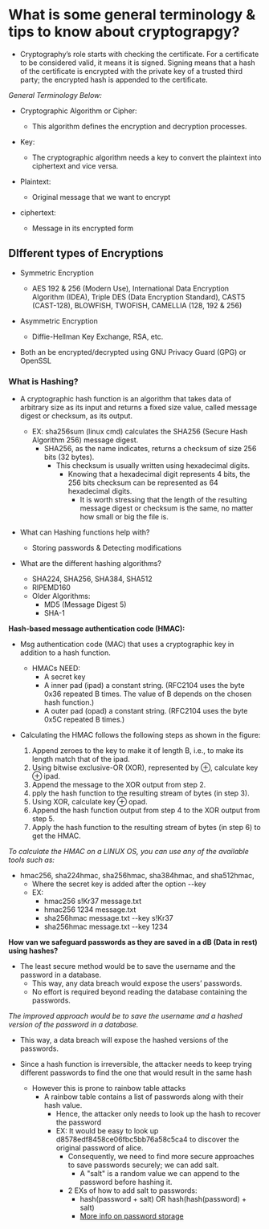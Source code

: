 # What is some general terminology & tips to know about cryptograpgy?

* Cryptography’s role starts with checking the certificate. For a certificate to be considered valid, it means it is signed. Signing means that a hash of the certificate is encrypted with the private key of a trusted third party; the encrypted hash is appended to the certificate.

*General Terminology Below:*

* Cryptographic Algorithm or Cipher:
  * This algorithm defines the encryption and decryption processes.

* Key:
  * The cryptographic algorithm needs a key to convert the plaintext into ciphertext and vice versa.

* Plaintext:
  * Original message that we want to encrypt

* ciphertext:
  * Message in its encrypted form

## DIfferent types of Encryptions

* Symmetric Encryption
  * AES 192 & 256 (Modern Use), International Data Encryption Algorithm (IDEA), Triple DES (Data Encryption Standard), CAST5 (CAST-128), BLOWFISH, TWOFISH, CAMELLIA (128, 192 & 256)

* Asymmetric Encryption
  * Diffie-Hellman Key Exchange, RSA, etc.

* Both an be encrypted/decrypted using GNU Privacy Guard (GPG) or OpenSSL

### What is Hashing?

* A cryptographic hash function is an algorithm that takes data of arbitrary size as its input and returns a fixed size value, called message digest or checksum, as its output.
  * EX: sha256sum (linux cmd) calculates the SHA256 (Secure Hash Algorithm 256) message digest.
    * SHA256, as the name indicates, returns a checksum of size 256 bits (32 bytes).
      * This checksum is usually written using hexadecimal digits.
        * Knowing that a hexadecimal digit represents 4 bits, the 256 bits checksum can be represented as 64 hexadecimal digits.
          * It is worth stressing that the length of the resulting message digest or checksum is the same, no matter how small or big the file is.

* What can Hashing functions help with?
  * Storing passwords & Detecting modifications

* What are the different hashing algorithms?
  * SHA224, SHA256, SHA384, SHA512
  * RIPEMD160
  * Older Algorithms:
    * MD5 (Message Digest 5)
    * SHA-1

**Hash-based message authentication code (HMAC):**

* Msg authentication code (MAC) that uses a cryptographic key in addition to a hash function.
  * HMACs NEED:
    * A secret key
    * A inner pad (ipad) a constant string. (RFC2104 uses the byte 0x36 repeated B times. The value of B depends on the chosen hash function.)
    * A outer pad (opad) a constant string. (RFC2104 uses the byte 0x5C repeated B times.)

* Calculating the HMAC follows the following steps as shown in the figure:
  1. Append zeroes to the key to make it of length B, i.e., to make its length match that of the ipad.
  2. Using bitwise exclusive-OR (XOR), represented by ⊕, calculate key ⊕ ipad.
  3. Append the message to the XOR output from step 2.
  4. pply the hash function to the resulting stream of bytes (in step 3).
  5. Using XOR, calculate key ⊕ opad.
  6. Append the hash function output from step 4 to the XOR output from step 5.
  7. Apply the hash function to the resulting stream of bytes (in step 6) to get the HMAC.

*To calculate the HMAC on a LINUX OS, you can use any of the available tools such as:*

* hmac256, sha224hmac, sha256hmac, sha384hmac, and sha512hmac,
  * Where the secret key is added after the option --key
  * EX:
    * hmac256 s!Kr37 message.txt
    * hmac256 1234 message.txt
    * sha256hmac message.txt --key s!Kr37
    * sha256hmac message.txt --key 1234

**How van we safeguard passwords as they are saved in a dB (Data in rest) using hashes?**

* The least secure method would be to save the username and the password in a database.
  * This way, any data breach would expose the users’ passwords.
  * No effort is required beyond reading the database containing the passwords.

*The improved approach would be to save the username and a hashed version of the password in a database.*

* This way, a data breach will expose the hashed versions of the passwords.

* Since a hash function is irreversible, the attacker needs to keep trying different passwords to find the one that would result in the same hash
  * However this is prone to rainbow table attacks
    * A rainbow table contains a list of passwords along with their hash value.
      * Hence, the attacker only needs to look up the hash to recover the password
      * EX: It would be easy to look up d8578edf8458ce06fbc5bb76a58c5ca4 to discover the original password of alice.
        * Consequently, we need to find more secure approaches to save passwords securely; we can add salt.
          * A "salt" is a random value we can append to the password before hashing it.
        * 2 EXs of how to add salt to passwords:
          * hash(password + salt) OR hash(hash(password) + salt)
          * [More info on password storage](<https://cheatsheetseries.owasp.org/cheatsheets/Password_Storage_Cheat_Sheet.html>)
